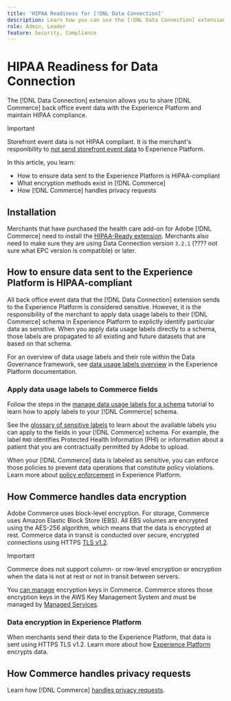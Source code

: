 ```yaml
---
title: 'HIPAA Readiness for [!DNL Data Connection]'
description: Learn how you can use the [!DNL Data Connection] extension to share [!DNL Commerce] data with the Experience Platform and maintain HIPAA compliance.
role: Admin, Leader
feature: Security, Compliance
---
```

# HIPAA Readiness for Data Connection

The [!DNL Data Connection] extension allows you to share [!DNL Commerce] back office event data with the Experience Platform and maintain HIPAA compliance.

>[!IMPORTANT]
>
>Storefront event data is not HIPAA compliant. It is the merchant's responibility to [not send storefront event data](connect-data.md#data-collection) to Experience Platform.

In this article, you learn:

- How to ensure data sent to the Experience Platform is HIPAA-compliant
- What encryption methods exist in [!DNL Commerce]
- How [!DNL Commerce] handles privacy requests

## Installation

Merchants that have purchased the health care add-on for Adobe [!DNL Commerce] need to install the [HIPAA-Ready extension](https://experienceleague.adobe.com/en/docs/commerce-admin/start/compliance/hipaa-ready-service#installation). Merchants also need to make sure they are using Data Connection version `3.2.1` (???? not sure what EPC version is compatible) or later.

## How to ensure data sent to the Experience Platform is HIPAA-compliant

All back office event data that the [!DNL Data Connection] extension sends to the Experience Platform is considered sensitive. However, it is the responsibility of the merchant to apply data usage labels to their [!DNL Commerce] schema in Experience Platform to explictly identify particular data as sensitive. When you apply data usage labels directly to a schema, those labels are propagated to all existing and future datasets that are based on that schema.

For an overview of data usage labels and their role within the Data Governance framework, see [data usage labels overview](https://experienceleague.adobe.com/en/docs/experience-platform/data-governance/labels/overview) in the Experience Platform documentation.

### Apply data usage labels to Commerce fields

Follow the steps in the [manage data usage labels for a schema](https://experienceleague.adobe.com/en/docs/experience-platform/xdm/tutorials/labels) tutorial to learn how to apply labels to your [!DNL Commerce] schema.

See the [glossary of sensitive labels](https://experienceleague.adobe.com/en/docs/experience-platform/data-governance/labels/reference#sensitive) to learn about the available labels you can apply to the fields in your [!DNL Commerce] schema. For example, the label `RHD` identifies Protected Health Information (PHI) or information about a patient that you are contractually permitted by Adobe to upload.

When your [!DNL Commerce] data is labeled as sensitive, you can enforce those policies to prevent data operations that constitute policy violations. Learn more about [policy enforcement](https://experienceleague.adobe.com/en/docs/experience-platform/data-governance/enforcement/overview) in Experience Platform.

## How Commerce handles data encryption

Adobe Commerce uses block-level encryption. For storage, Commerce uses Amazon Elastic Block Store (EBS). All EBS volumes are encrypted using the AES-256 algorithm, which means that the data is encrypted at rest. Commerce data in transit is conducted over secure, encrypted connections using HTTPS [TLS v1.2](https://datatracker.ietf.org/doc/html/rfc5246).

>[!IMPORTANT]
>
>Commerce does not support column- or row-level encryption or encryption when the data is not at rest or not in transit between servers.

You [can manage](https://experienceleague.adobe.com/en/docs/commerce-admin/systems/security/encryption-key) encryption keys in Commerce. Commerce stores those encryption keys in the AWS Key Management System and must be managed by [Managed Services](https://experienceleague.adobe.com/en/docs/commerce-operations/implementation-playbook/maintenance/adobe-managed-services#security).

### Data encryption in Experience Platform

When merchants send their data to the Experience Platform, that data is sent using HTTPS TLS v1.2. Learn more about how [Experience Platform](https://experienceleague.adobe.com/en/docs/experience-platform/landing/governance-privacy-security/encryption) encrypts data.

## How Commerce handles privacy requests

Learn how [!DNL Commerce] [handles privacy requests](handle-privacy-request.md).
